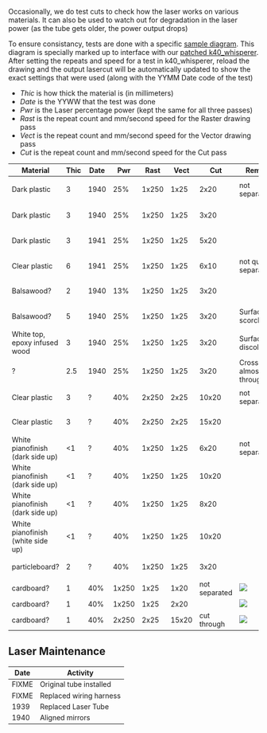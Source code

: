 Occasionally, we do test cuts to check how the laser works on various
materials.  It can also be used to watch out for degradation in the laser
power (as the tube gets older, the power output drops)

To ensure consistancy, tests are done with a specific
[sample diagram](test.svg).  This diagram is specially marked up to interface
with our [patched k40_whisperer](https://github.com/dimsumlabs/k40_whisperer).
After setting the repeats and speed for a test in k40_whisperer, reload the
drawing and the output lasercut will be automatically updated to show the
exact settings that were used (along with the YYMM Date code of the test)

* *Thic* is how thick the material is (in millimeters)
* *Date* is the YYWW that the test was done
* *Pwr* is the Laser percentage power (kept the same for all three passes)
* *Rast* is the repeat count and mm/second speed for the Raster drawing pass
* *Vect* is the repeat count and mm/second speed for the Vector drawing pass
* *Cut* is the repeat count and mm/second speed for the Cut pass

| Material | Thic | Date | Pwr | Rast | Vect | Cut | Remarks | Image |
| -------- | ---- | ---- | ----- | ------ | ------ | --- | ------- | ----- |
| Dark plastic | 3 | 1940 | 25% | 1x250 | 1x25 | 2x20 | not separated | <img src="1940-3-plastic2.jpg" width=100> |
| Dark plastic | 3 | 1940 | 25% | 1x250 | 1x25 | 3x20 | | <img src="1940-3-plastic2-2.jpg" width=100> |
| Dark plastic | 3 | 1941 | 25% | 1x250 | 1x25 | 5x20 | | <img src="1941-3-plastic2.jpg" width=100> |
| Clear plastic | 6 | 1941 | 25% | 1x250 | 1x25 | 6x10 | not quite separated | <img src="1941-6-plastic1.jpg" width=100> |
| Balsawood? | 2 | 1940 | 13% | 1x250 | 1x25 | 3x20 | | <img src="1940-2-balsawood.jpg" width=100> |
| Balsawood? | 5 | 1940 | 25% | 1x250 | 1x25 | 3x20 | Surface scorching | <img src="1940-5-balsawood.jpg" width=100> |
| White top, epoxy infused wood | 3 | 1940 | 25% | 1x250 | 1x25 | 3x20 | Surface discoloration | <img src="1940-3-wood1.jpg" width=100> |
| ? | 2.5 | 1940 | 25% | 1x250 | 1x25 | 3x20 | Cross almost cut through | <img src="1940-2.5-wood2.jpg" width=100> |
| Clear plastic | 3 | ? | 40% | 2x250 | 2x25 | 10x20 | not separated | <img src="1910-3-plastic3.jpg" width=100> |
| Clear plastic | 3 | ? | 40% | 2x250 | 2x25 | 15x20 | | <img src="1910-3-plastic3-2.jpg" width=100> |
| White pianofinish (dark side up) | <1 | ? | 40% | 1x250 | 1x25 | 6x20 | not separated | <img src="1910-1-wood3.jpg" width=100> |
| White pianofinish (dark side up) | <1 | ? | 40% | 1x250 | 1x25 | 10x20 | | <img src="1910-1-wood3-2.jpg" width=100> |
| White pianofinish (dark side up) | <1 | ? | 40% | 1x250 | 1x25 | 8x20 | | <img src="1910-1-wood3-3.jpg" width=100> |
| White pianofinish (white side up) | <1 | ? | 40% | 1x250 | 1x25 | 10x20 | | <img src="1910-1-wood3-4.jpg" width=100> |
| particleboard? | 2 | ? | 40% | 1x250 | 1x25 | 3x20 | | <img src="1910-2-wood4.jpg" width=100> |
| cardboard? | 1 | 40% | 1x250 | 1x25 | 1x20 | not separated | <img src="1910-2-card1.jpg" width=100> |
| cardboard? | 1 | 40% | 1x250 | 1x25 | 2x20 | | <img src="1910-2-card1-2.jpg" width=100> |
| cardboard? | 1 | 40% | 2x250 | 2x25 | 15x20 | cut through | <img src="1910-2-card1-3.jpg" width=100> |


## Laser Maintenance

| Date | Activity |
| ---- | ------ |
| FIXME | Original tube installed |
| FIXME | Replaced wiring harness |
| 1939 | Replaced Laser Tube |
| 1940 | Aligned mirrors |
